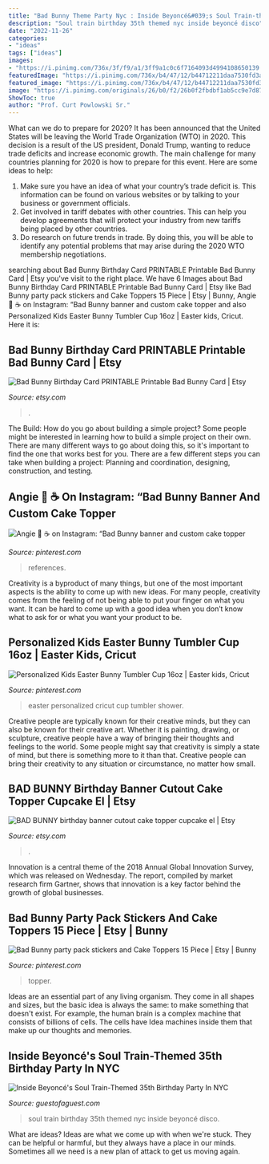 ```yaml
---
title: "Bad Bunny Theme Party Nyc : Inside Beyoncé&#039;s Soul Train-themed 35th Birthday Party In Nyc"
description: "Soul train birthday 35th themed nyc inside beyoncé disco"
date: "2022-11-26"
categories:
- "ideas"
tags: ["ideas"]
images:
- "https://i.pinimg.com/736x/3f/f9/a1/3ff9a1c0c6f7164093d4994108650139.jpg"
featuredImage: "https://i.pinimg.com/736x/b4/47/12/b44712211daa7530fd3a67c8f1c74f08.jpg"
featured_image: "https://i.pinimg.com/736x/b4/47/12/b44712211daa7530fd3a67c8f1c74f08.jpg"
image: "https://i.pinimg.com/originals/26/b0/f2/26b0f2fbdbf1ab5cc9e7d87fd6d73d5c.jpg"
ShowToc: true
author: "Prof. Curt Powlowski Sr."
---
```



What can we do to prepare for 2020?
It has been announced that the United States will be leaving the World Trade Organization (WTO) in 2020. This decision is a result of the US president, Donald Trump, wanting to reduce trade deficits and increase economic growth. The main challenge for many countries planning for 2020 is how to prepare for this event. Here are some ideas to help: 
1. Make sure you have an idea of what your country’s trade deficit is. This information can be found on various websites or by talking to your business or government officials. 
2. Get involved in tariff debates with other countries. This can help you develop agreements that will protect your industry from new tariffs being placed by other countries. 
3. Do research on future trends in trade. By doing this, you will be able to identify any potential problems that may arise during the 2020 WTO membership negotiations.

	

		
searching about Bad Bunny Birthday Card PRINTABLE Printable Bad Bunny Card | Etsy you've visit to the right place. We have 6 Images about Bad Bunny Birthday Card PRINTABLE Printable Bad Bunny Card | Etsy like Bad Bunny party pack stickers and Cake Toppers 15 Piece | Etsy | Bunny, Angie 🌻 ☕️ on Instagram: “Bad Bunny banner and custom cake topper and also Personalized Kids Easter Bunny Tumbler Cup 16oz | Easter kids, Cricut. Here it is:
		
    
## Bad Bunny Birthday Card PRINTABLE Printable Bad Bunny Card | Etsy

<img loading=lazy src="https://i.etsystatic.com/24930571/r/il/9692bb/2580440836/il_794xN.2580440836_t421.jpg" onerror="this.onerror=null;this.src='https://tse3.mm.bing.net/th?id=OIP.rnYbk-BmX4l7cdn31mG7NAHaF7&amp;pid=15.1';" alt="Bad Bunny Birthday Card PRINTABLE Printable Bad Bunny Card | Etsy">

_Source: etsy.com_

>. 

	

The Build: How do you go about building a simple project?
Some people might be interested in learning how to build a simple project on their own. There are many different ways to go about doing this, so it's important to find the one that works best for you. There are a few different steps you can take when building a project: Planning and coordination, designing, construction, and testing.

    
## Angie 🌻 ☕️ On Instagram: “Bad Bunny Banner And Custom Cake Topper

<img loading=lazy src="https://i.pinimg.com/736x/3f/f9/a1/3ff9a1c0c6f7164093d4994108650139.jpg" onerror="this.onerror=null;this.src='https://tse1.mm.bing.net/th?id=OIP.-VkAxTpXgqXWI9nT_Hyf7wHaJQ&amp;pid=15.1';" alt="Angie 🌻 ☕️ on Instagram: “Bad Bunny banner and custom cake topper">

_Source: pinterest.com_

>references. 

	

Creativity is a byproduct of many things, but one of the most important aspects is the ability to come up with new ideas. For many people, creativity comes from the feeling of not being able to put your finger on what you want. It can be hard to come up with a good idea when you don’t know what to ask for or what you want your product to be.

    
## Personalized Kids Easter Bunny Tumbler Cup 16oz | Easter Kids, Cricut

<img loading=lazy src="https://i.pinimg.com/originals/26/b0/f2/26b0f2fbdbf1ab5cc9e7d87fd6d73d5c.jpg" onerror="this.onerror=null;this.src='https://tse4.mm.bing.net/th?id=OIP.krIiS-2SFgOs9KUInWp71QHaIW&amp;pid=15.1';" alt="Personalized Kids Easter Bunny Tumbler Cup 16oz | Easter kids, Cricut">

_Source: pinterest.com_

>easter personalized cricut cup tumbler shower. 

	

Creative people are typically known for their creative minds, but they can also be known for their creative art. Whether it is painting, drawing, or sculpture, creative people have a way of bringing their thoughts and feelings to the world. Some people might say that creativity is simply a state of mind, but there is something more to it than that. Creative people can bring their creativity to any situation or circumstance, no matter how small.

    
## BAD BUNNY Birthday Banner Cutout Cake Topper Cupcake El | Etsy

<img loading=lazy src="https://i.etsystatic.com/22961164/r/il/3295bc/2448651864/il_1588xN.2448651864_fc76.jpg" onerror="this.onerror=null;this.src='https://tse3.mm.bing.net/th?id=OIP.zBmP04BvIh7UvF8T_vqrxQHaHa&amp;pid=15.1';" alt="BAD BUNNY birthday banner cutout cake topper cupcake el | Etsy">

_Source: etsy.com_

>. 

	

Innovation is a central theme of the 2018 Annual Global Innovation Survey, which was released on Wednesday. The report, compiled by market research firm Gartner, shows that innovation is a key factor behind the growth of global businesses.

    
## Bad Bunny Party Pack Stickers And Cake Toppers 15 Piece | Etsy | Bunny

<img loading=lazy src="https://i.pinimg.com/736x/b4/47/12/b44712211daa7530fd3a67c8f1c74f08.jpg" onerror="this.onerror=null;this.src='https://tse4.mm.bing.net/th?id=OIP.BOXWDlxY1jwGmPiDNG0WoQHaFj&amp;pid=15.1';" alt="Bad Bunny party pack stickers and Cake Toppers 15 Piece | Etsy | Bunny">

_Source: pinterest.com_

>topper. 

	

Ideas are an essential part of any living organism. They come in all shapes and sizes, but the basic idea is always the same: to make something that doesn't exist. For example, the human brain is a complex machine that consists of billions of cells. The cells have Idea machines inside them that make up our thoughts and memories.

    
## Inside Beyoncé&#039;s Soul Train-Themed 35th Birthday Party In NYC

<img loading=lazy src="http://media.guestofaguest.com/t_article_content/gofg-media/2016/09/1/47508/screen_shot_2016-09-06_at_12.17.36_pm.png" onerror="this.onerror=null;this.src='https://tse4.mm.bing.net/th?id=OIP.KI7SjUM5GpegroZGQHSfcQHaE-&amp;pid=15.1';" alt="Inside Beyoncé&#039;s Soul Train-Themed 35th Birthday Party In NYC">

_Source: guestofaguest.com_

>soul train birthday 35th themed nyc inside beyoncé disco. 

	

What are ideas?
Ideas are what we come up with when we're stuck. They can be helpful or harmful, but they always have a place in our minds. Sometimes all we need is a new plan of attack to get us moving again.


